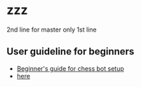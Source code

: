 # zzz

2nd line for master only
1st line

## User guideline for beginners

- [Beginner's guide for chess bot setup](https://github.com/TiraLabra/chess/blob/master/documentation/User_guideline.md)
- [here](https://helsinkifi-my.sharepoint.com/:w:/r/personal/ktojala_ad_helsinki_fi/_layouts/15/Doc.aspx?sourcedoc=%7B08752BC7-B96C-4146-B88E-D30EAF92BE51%7D&file=client%20meeting%20sprint%201.docx&action=default&mobileredirect=true)

